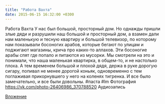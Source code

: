```yaml
---
title: "Работа Вахта"
date: 2015-06-15 16:32:00 +0300
---
```


Работа Вахта
У нас был большой, просторный дом. Но однажды пришли злые дяди и разрушили наш большой и просторный дом, а взамен дали нам маленькую и тесную квартиру и большой телевизор, по которому нам показывали босоногих арабов, которые бегают по улицам и поджигают магазины, крича про каких-то аллахов. Эти босоногие арабы спят где попало и питаются из мусорки. Мы смотрели на это и понимали, что наша маленькая квартирка, в общем-то, и не настолько плоха.
А тем временем большой и плохой дядя, держа в руке дорогую сигару, попивал не менее дорогой коньяк, одновременно с тем поглаживая прикорнувшего у него на коленях тигренка.
И все было замечательно, и все были довольны. #паста #lm
Фотография
<a class="vk-attach" href="https://vk.com/photo-26406986_370788520">https://vk.com/photo-26406986_370788520</a>
Аудиозапись

<a class="vk-attach" href="https://vk.com/photo-26406986_370788520">Вложение</a>
